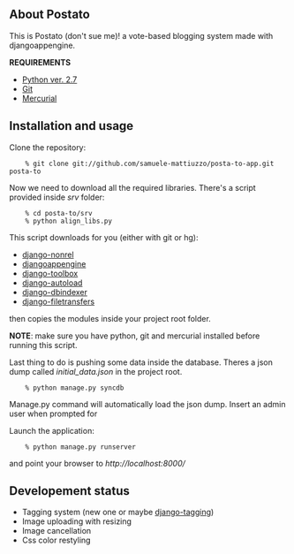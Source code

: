 About Postato
----

This is Postato (don't sue me)! a vote-based blogging system made with djangoappengine.

**REQUIREMENTS**

+ [Python ver. 2.7](http://www.python.org/download/releases/2.7/)
+ [Git](https://github.com/)
+ [Mercurial](http://mercurial.selenic.com)


Installation and usage
----------------------

Clone the repository:

        % git clone git://github.com/samuele-mattiuzzo/posta-to-app.git posta-to

Now we need to download all the required libraries.
There's a script provided inside *srv* folder:

        % cd posta-to/srv
        % python align_libs.py


This script downloads for you (either with git or hg):

+ [django-nonrel][1]
+ [djangoappengine][2]
+ [django-toolbox][3]
+ [django-autoload][4]
+ [django-dbindexer][5]
+ [django-filetransfers][6]

then copies the modules inside your project root folder.

**NOTE**: make sure you have python, git and mercurial installed before running this script.

Last thing to do is pushing some data inside the database.
Theres a json dump called *initial_data.json* in the project root.

        % python manage.py syncdb

Manage.py command will automatically load the json dump.
Insert an admin user when prompted for

Launch the application:

		% python manage.py runserver

and point your browser to *http://localhost:8000/*


Developement status
----------------
- Tagging system (new one or maybe [django-tagging][7])
- Image uploading with resizing
- Image cancellation
- Css color restyling


[1]: https://github.com/django-nonrel
[2]: https://github.com/djangoappengine
[3]: https://github.com/django-nonrel/djangotoolbox
[4]: http://bitbucket.org/twanschik/django-autoload/
[5]: https://github.com/django-nonrel/django-dbindexer
[6]: https://bitbucket.org/wkornewald/django-filetransfers
[7]: http://code.google.com/p/django-tagging/
